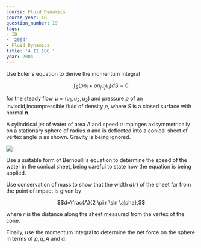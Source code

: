 ```yaml
---
course: Fluid Dynamics
course_year: IB
question_number: 19
tags:
- IB
- '2004'
- Fluid Dynamics
title: '4.II.18C '
year: 2004
---
```



Use Euler's equation to derive the momentum integral

$$\int_{S}\left(p n_{i}+\rho n_{j} u_{j} u_{i}\right) d S=0$$

for the steady flow $\mathbf{u}=\left(u_{1}, u_{2}, u_{3}\right)$ and pressure $p$ of an inviscid,incompressible fluid of density $\rho$, where $S$ is a closed surface with normal $\mathbf{n}$.

A cylindrical jet of water of area $A$ and speed $u$ impinges axisymmetrically on a stationary sphere of radius $a$ and is deflected into a conical sheet of vertex angle $\alpha$ as shown. Gravity is being ignored.

![](https://cdn.mathpix.com/cropped/2022_04_27_f275fc60384072c606cdg-09.jpg?height=385&width=649&top_left_y=547&top_left_x=309)

Use a suitable form of Bernoulli's equation to determine the speed of the water in the conical sheet, being careful to state how the equation is being applied.

Use conservation of mass to show that the width $d(r)$ of the sheet far from the point of impact is given by

$$d=\frac{A}{2 \pi r \sin \alpha},$$

where $r$ is the distance along the sheet measured from the vertex of the cone.

Finally, use the momentum integral to determine the net force on the sphere in terms of $\rho, u, A$ and $\alpha$.